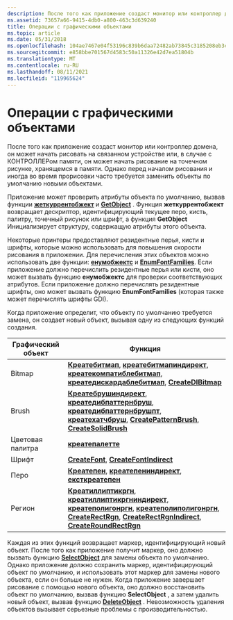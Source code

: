 ```yaml
---
description: После того как приложение создаст монитор или контроллер домена, он может начать рисовать на связанном устройстве или, в случае с КОНТРОЛЛЕРом памяти, он может начать рисование на точечном рисунке, хранящемся в памяти.
ms.assetid: 73657a66-9415-4db0-a800-463c3d639240
title: Операции с графическими объектами
ms.topic: article
ms.date: 05/31/2018
ms.openlocfilehash: 104ae7467e04f53196c839b6daa72482ab73845c3185208eb3cb886cb0ce6a44
ms.sourcegitcommit: e858bbe701567d4583c50a11326e42d7ea51804b
ms.translationtype: MT
ms.contentlocale: ru-RU
ms.lasthandoff: 08/11/2021
ms.locfileid: "119965624"
---
```

# <a name="operations-on-graphic-objects"></a>Операции с графическими объектами

После того как приложение создаст монитор или контроллер домена, он может начать рисовать на связанном устройстве или, в случае с КОНТРОЛЛЕРом памяти, он может начать рисование на точечном рисунке, хранящемся в памяти. Однако перед началом рисования и иногда во время прорисовки часто требуется заменить объекты по умолчанию новыми объектами.

Приложение может проверить атрибуты объекта по умолчанию, вызвав функции [**жеткуррентобжект**](/windows/desktop/api/Wingdi/nf-wingdi-getcurrentobject) и [**GetObject**](/windows/desktop/api/Wingdi/nf-wingdi-getobject) . Функция **жеткуррентобжект** возвращает дескриптор, идентифицирующий текущее перо, кисть, палитру, точечный рисунок или шрифт, а функция **GetObject** Инициализирует структуру, содержащую атрибуты этого объекта.

Некоторые принтеры предоставляют резидентные перья, кисти и шрифты, которые можно использовать для повышения скорости рисования в приложении. Для перечисления этих объектов можно использовать две функции: [**енумобжектс**](/windows/desktop/api/Wingdi/nf-wingdi-enumobjects) и [**EnumFontFamilies**](/windows/desktop/api/Wingdi/nf-wingdi-enumfontfamiliesa). Если приложение должно перечислить резидентные перья или кисти, оно может вызвать функцию **енумобжектс** для проверки соответствующих атрибутов. Если приложение должно перечислять резидентные шрифты, оно может вызвать функцию **EnumFontFamilies** (которая также может перечислять шрифты GDI).

Когда приложение определит, что объекту по умолчанию требуется замена, он создает новый объект, вызывая одну из следующих функций создания.



| Графический объект | Функция                                                                                                                                                                                                                                                                                                                                                             |
|----------------|----------------------------------------------------------------------------------------------------------------------------------------------------------------------------------------------------------------------------------------------------------------------------------------------------------------------------------------------------------------------|
| Bitmap         | [**Креатебитмап**](/windows/desktop/api/Wingdi/nf-wingdi-createbitmap), [**креатебитмапиндирект**](/windows/desktop/api/Wingdi/nf-wingdi-createbitmapindirect), [**креатекомпатиблебитмап**](/windows/desktop/api/Wingdi/nf-wingdi-createcompatiblebitmap), [**креатедискардаблебитмап**](/windows/desktop/api/Wingdi/nf-wingdi-creatediscardablebitmap), [**CreateDIBitmap**](/windows/desktop/api/Wingdi/nf-wingdi-createdibitmap)                                                                                                           |
| Brush          | [**Креатебрушиндирект**](/windows/desktop/api/Wingdi/nf-wingdi-createbrushindirect), [**креатедибпаттернбруш**](/windows/desktop/api/Wingdi/nf-wingdi-createdibpatternbrush), [**креатедибпаттернбрушпт**](/windows/desktop/api/Wingdi/nf-wingdi-createdibpatternbrushpt), [**креатехатчбруш**](/windows/desktop/api/Wingdi/nf-wingdi-createhatchbrush), [**CreatePatternBrush**](/windows/desktop/api/Wingdi/nf-wingdi-createpatternbrush), [**CreateSolidBrush**](/windows/desktop/api/Wingdi/nf-wingdi-createsolidbrush)                                                 |
| Цветовая палитра  | [**креатепалетте**](/windows/desktop/api/Wingdi/nf-wingdi-createpalette)                                                                                                                                                                                                                                                                                                                               |
| Шрифт           | [**CreateFont**](/windows/desktop/api/Wingdi/nf-wingdi-createfonta), [ **CreateFontIndirect**](/windows/desktop/api/Wingdi/nf-wingdi-createfontindirecta)                                                                                                                                                                                                                                                                                   |
| Перо            | [**Креатепен**](/windows/desktop/api/Wingdi/nf-wingdi-createpen), [**креатепениндирект**](/windows/desktop/api/Wingdi/nf-wingdi-createpenindirect), [**ексткреатепен**](/windows/desktop/api/Wingdi/nf-wingdi-extcreatepen)                                                                                                                                                                                                                                                 |
| Регион         | [**Креатиллиптикргн**](/windows/desktop/api/Wingdi/nf-wingdi-createellipticrgn), [**креатиллиптикргниндирект**](/windows/desktop/api/Wingdi/nf-wingdi-createellipticrgnindirect), [**креатеполигонргн**](/windows/desktop/api/Wingdi/nf-wingdi-createpolygonrgn), [**креатеполиполигонргн**](/windows/desktop/api/Wingdi/nf-wingdi-createpolypolygonrgn), [**CreateRectRgn**](/windows/desktop/api/Wingdi/nf-wingdi-createrectrgn), [**CreateRectRgnIndirect**](/windows/desktop/api/Wingdi/nf-wingdi-createrectrgnindirect), [**CreateRoundRectRgn**](/windows/desktop/api/Wingdi/nf-wingdi-createroundrectrgn) |



 

Каждая из этих функций возвращает маркер, идентифицирующий новый объект. После того как приложение получит маркер, оно должно вызвать функцию [**SelectObject**](/windows/desktop/api/Wingdi/nf-wingdi-selectobject) для замены объекта по умолчанию. Однако приложение должно сохранить маркер, идентифицирующий объект по умолчанию, и использовать этот маркер для замены нового объекта, если он больше не нужен. Когда приложение завершает рисование с помощью нового объекта, оно должно восстановить объект по умолчанию, вызвав функцию **SelectObject** , а затем удалить новый объект, вызвав функцию [**DeleteObject**](/windows/desktop/api/Wingdi/nf-wingdi-deleteobject) . Невозможность удаления объектов вызывает серьезные проблемы с производительностью.

 

 



